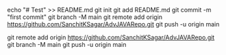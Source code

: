 echo "# Test" >> README.md
git init
git add README.md
git commit -m "first commit"
git branch -M main
git remote add origin https://github.com/SanchitKSagar/AdvJAVARepo.git
git push -u origin main



git remote add origin https://github.com/SanchitKSagar/AdvJAVARepo.git
git branch -M main
git push -u origin main
